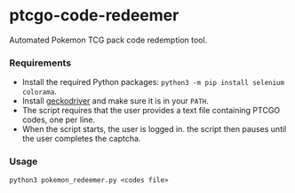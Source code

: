 # ptcgo-code-redeemer
Automated Pokemon TCG pack code redemption tool.

### Requirements
* Install the required Python packages: `python3 -m pip install selenium colorama`.
* Install [geckodriver](https://github.com/mozilla/geckodriver/releases/latest) and make sure it is in your `PATH`.
* The script requires that the user provides a text file containing PTCGO codes, one per line.
* When the script starts, the user is logged in.  the script then pauses until the user completes the captcha.

### Usage
`python3 pokemon_redeemer.py <codes file>`
